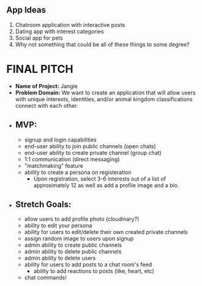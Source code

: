 ## App Ideas

1. Chatroom application with interactive posts
2. Dating app with interest categories
3. Social app for pets
4. Why not something that could be all of these things to some degree?

# FINAL PITCH

- **Name of Project:** Jangle
- **Problem Domain:** We want to create an application that will allow users with unique interests, identities, and/or animal kingdom classifications connect with each other.
- ## **MVP:**
  - signup and login capabilities
  - end-user ability to join public channels (open chats)
  - end-user ability to create private channel (group chat)
  - 1:1 communication (direct messaging)
  - "matchmaking" feature
  - ability to create a persona on registeration
    - Upon registration, select 3-6 interests out of a list of approximately 12 as well as add a profile image and a bio.
- ## **Stretch Goals:**
  - allow users to add profile photo (cloudinary?)
  - ability to edit your persona
  - ability for users to edit/delete their own created private channels
  - assign random image to users upon signup
  - admin ability to create public channels
  - admin ability to delete public channels
  - admin ability to delete users
  - ability for users to add posts to a chat room's feed
    - ability to add reactions to posts (like, heart, etc)
  - chat commands!

<!--
- Music
    - hip hop
    - punk
    - jazz
- Recreation
    - hiking
    - fishing
    - cycling
    - gardening
- Social
    - friends
    - dating

    - fashion
    - sports
    - Politics
    - cooking
    - LGBTQIA+
    - arts
    - gaming
    - neurodivergence
    - media



    ability for users to "like" (thumbs up), "love" (heart), "eyeroll" (bea arthur's face), "dislike" (thumbs down) posts
      -  -->
